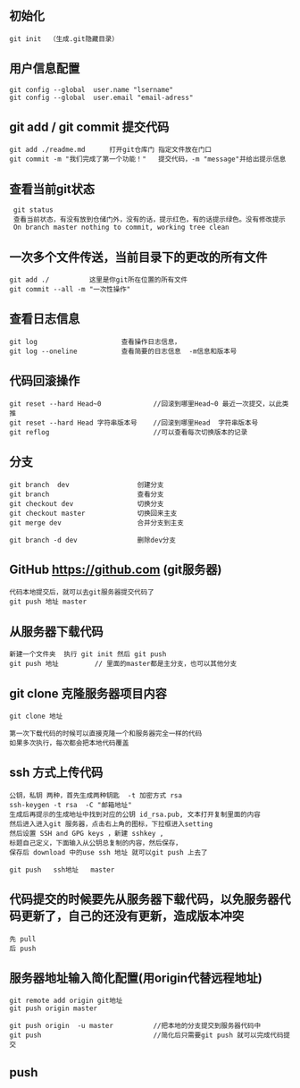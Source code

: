 ## 初始化

	git init  （生成.git隐藏目录）
 
## 用户信息配置

	git config --global  user.name "lsername"
	git config --global  user.email "email-adress"
 
##  git add  / git commit  提交代码

	git add ./readme.md      打开git仓库门 指定文件放在门口
	git commit -m "我们完成了第一个功能！"   提交代码，-m "message"并给出提示信息

##  查看当前git状态

	 git status  
	 查看当前状态，有没有放到仓储门外，没有的话，提示红色，有的话提示绿色。没有修改提示
	 On branch master nothing to commit, working tree clean

##  一次多个文件传送，当前目录下的更改的所有文件
 
	git add ./          这里是你git所在位置的所有文件
	git commit --all -m "一次性操作"
	
##  查看日志信息

	git log        				查看操作日志信息，
	git log --oneline			查看简要的日志信息  -m信息和版本号
	
## 代码回滚操作

	git reset --hard Head~0      		//回滚到哪里Head~0 最近一次提交，以此类推
	git reset --hard Head 字符串版本号  	//回滚到哪里Head  字符串版本号
	git reflog  						//可以查看每次切换版本的记录

## 分支

	git branch  dev  				创建分支
	git branch  	  				查看分支
	git checkout dev 	  			切换分支
	git checkout master 	  		切换回来主支
	git merge dev 	  				合并分支到主支
	
	git branch -d dev				删除dev分支
	
## GitHub  https://github.com (git服务器)

	代码本地提交后，就可以去git服务器提交代码了
	git push 地址 master
		
##  从服务器下载代码
 
	新建一个文件夹  执行	git init 然后 git push
	git push 地址 		// 里面的master都是主分支，也可以其他分支
	
## git clone 克隆服务器项目内容

	git clone 地址 
	
	第一次下载代码的时候可以直接克隆一个和服务器完全一样的代码
	如果多次执行，每次都会把本地代码覆盖

## ssh 方式上传代码

	公钥，私钥 两种，首先生成两种钥匙  -t 加密方式 rsa
	ssh-keygen -t rsa  -C "邮箱地址"
	生成后再提示的生成地址中找到对应的公钥 id_rsa.pub, 文本打开复制里面的内容
	然后进入进入git 服务器，点击右上角的图标，下拉框进入setting
	然后设置 SSH and GPG keys ，新建 sshkey ,
	标题自己定义，下面输入从公钥总复制的内容，然后保存，
	保存后 download 中的use ssh 地址 就可以git push 上去了
	
	git push   ssh地址   master

##  代码提交的时候要先从服务器下载代码，以免服务器代码更新了，自己的还没有更新，造成版本冲突
	
	先 pull   
	后 push
	
##  服务器地址输入简化配置(用origin代替远程地址)
	
	git remote add origin git地址
	git push origin master
	
	git push origin  -u master  		//把本地的分支提交到服务器代码中
	git push 							//简化后只需要git push 就可以完成代码提交

## push

	
